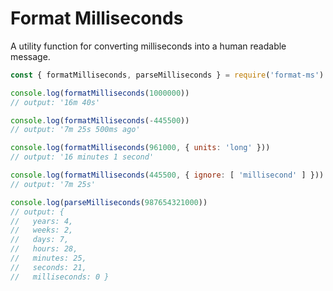 # Format Milliseconds

A utility function for converting milliseconds into a human readable message.

```js
const { formatMilliseconds, parseMilliseconds } = require('format-ms')

console.log(formatMilliseconds(1000000))
// output: '16m 40s'

console.log(formatMilliseconds(-445500))
// output: '7m 25s 500ms ago'

console.log(formatMilliseconds(961000, { units: 'long' }))
// output: '16 minutes 1 second'

console.log(formatMilliseconds(445500, { ignore: [ 'millisecond' ] }))
// output: '7m 25s'

console.log(parseMilliseconds(987654321000))
// output: {
//   years: 4,
//   weeks: 2,
//   days: 7,
//   hours: 28,
//   minutes: 25,
//   seconds: 21,
//   milliseconds: 0 }
```
